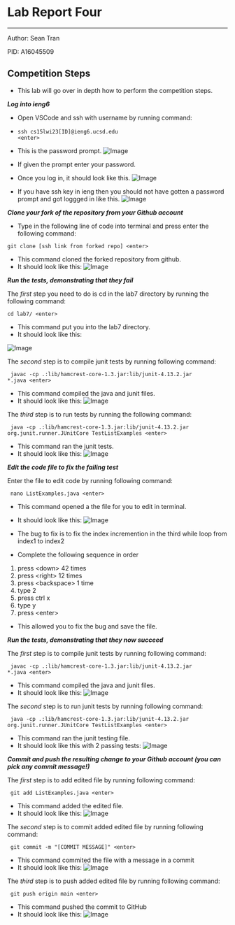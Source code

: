 # Lab Report Four 
---
Author: Sean Tran 

PID: A16045509

## Competition Steps
* This lab will go over in depth how to perform the competition steps.
 
***Log into ieng6***
* Open VSCode and ssh with username by running command:

* <code>ssh cs15lwi23[ID]@ieng6.ucsd.edu &lt;enter&gt;</code>
* This is the password prompt.
![Image](bash.PNG)	
* If given the prompt enter your password.
* Once you log in, it should look like this.
![Image](logIn.PNG)
* If you have ssh key in ieng then you should not have gotten a password prompt and got loggged in like this.
![Image](2.26.0.PNG)

***Clone your fork of the repository from your Github account***
* Type in the following line of code into terminal and press enter the following command:

<code>git clone [ssh link from forked repo] &lt;enter&gt;</code>

* This command cloned the forked repository from github.
* It should look like this:
![Image](2.26.1.PNG)

***Run the tests, demonstrating that they fail***

 The _first_ step you need to do is cd in the lab7 directory by running the following command:
 
<code>cd lab7/  &lt;enter&gt;</code>
 
* This command put you into the lab7 directory.
* It should look like this:
 
![Image](2.26.2.PNG)

The _second_ step is to compile junit tests by running following command:
 
<code> javac -cp .:lib/hamcrest-core-1.3.jar:lib/junit-4.13.2.jar *.java  &lt;enter&gt;</code>

* This command compiled the java and junit files.
* It should look like this:
![Image](2.26.3.PNG)

The _third_ step is to run tests by running the following command:
 
<code> java -cp .:lib/hamcrest-core-1.3.jar:lib/junit-4.13.2.jar org.junit.runner.JUnitCore TestListExamples  &lt;enter&gt;</code>

* This command ran the junit tests.
* It should look like this:
![Image](2.26.4.PNG)

***Edit the code file to fix the failing test***

Enter the file to edit code by running following command:
 
<code> nano ListExamples.java  &lt;enter&gt;</code>
 
* This command opened a the file for you to edit in terminal.
* It should look like this:
![Image](2.26.5.PNG)
 
* The bug to fix is to fix the index incremention in the third while loop from index1 to index2
* Complete the following sequence in order
1. press &lt;down&gt; 42 times
2. press &lt;right&gt; 12 times
3. press &lt;backspace&gt; 1 time
4. type 2
5. press ctrl x
6. type y
7. press &lt;enter&gt;

* This allowed you to fix the bug and save the file.
 
***Run the tests, demonstrating that they now succeed***

The _first_ step is to compile junit tests by running following command:
 
<code> javac -cp .:lib/hamcrest-core-1.3.jar:lib/junit-4.13.2.jar *.java  &lt;enter&gt;</code>

* This command compiled the java and junit files.
* It should look like this:
![Image](2.26.3.PNG)
 
The _second_ step is to run junit tests by running following command:
 
<code> java -cp .:lib/hamcrest-core-1.3.jar:lib/junit-4.13.2.jar org.junit.runner.JUnitCore TestListExamples  &lt;enter&gt;</code>

* This command ran the junit testing file.
* It should look like this with 2 passing tests:
![Image](2.26.6.PNG)

***Commit and push the resulting change to your Github account (you can pick any commit message!)***

The _first_ step is to add edited file by running following command:
 
<code> git add ListExamples.java  &lt;enter&gt;</code>
 
* This command added the edited file. 
* It should look like this:
 ![Image](2.26.7.PNG)
 
The _second_ step is to commit added edited file by running following command:
 
<code> git commit -m "[COMMIT MESSAGE]"  &lt;enter&gt;</code>
 
* This command commited the file with a message in a commit 
* It should look like this:
 ![Image](2.26.8.PNG)
 
The _third_ step is to push added edited file by running following command:
 
<code> git push origin main  &lt;enter&gt;</code>
 
* This command pushed the commit to GitHub
* It should look like this:
 ![Image](2.26.9.PNG)


